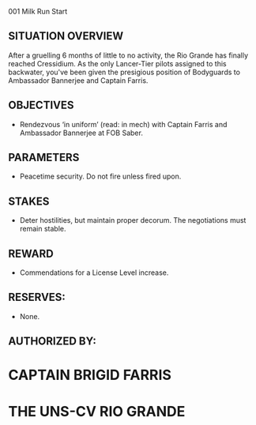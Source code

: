 001
Milk Run
Start

## SITUATION OVERVIEW

After a gruelling 6 months of little to no activity, the Rio Grande has finally reached Cressidium. As the only Lancer-Tier pilots assigned to this backwater, you've been given the presigious position of Bodyguards to Ambassador Bannerjee and Captain Farris.

## OBJECTIVES

- Rendezvous ‘in uniform’ (read: in mech) with Captain Farris and Ambassador Bannerjee at FOB Saber.

## PARAMETERS

- Peacetime security. Do not fire unless fired upon.

## STAKES

- Deter hostilities, but maintain proper decorum. The negotiations must remain stable.

## REWARD

- Commendations for a License Level increase.

## RESERVES: 

- None.

## AUTHORIZED BY:
# CAPTAIN BRIGID FARRIS
# THE UNS-CV RIO GRANDE
